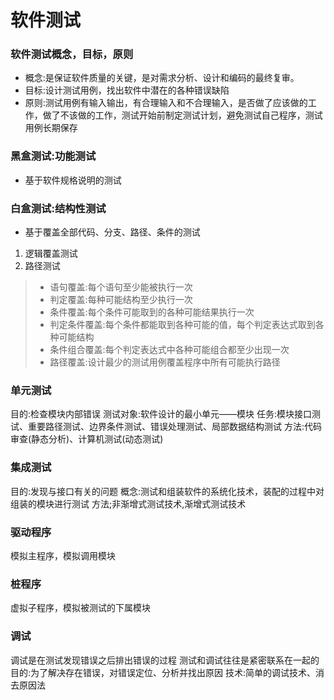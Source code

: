 # 软件测试
### 软件测试概念，目标，原则
- 概念:是保证软件质量的关键，是对需求分析、设计和编码的最终复审。
- 目标:设计测试用例，找出软件中潜在的各种错误缺陷
- 原则:测试用例有输入输出，有合理输入和不合理输入，是否做了应该做的工作，做了不该做的工作，测试开始前制定测试计划，避免测试自己程序，测试用例长期保存
### 黑盒测试:功能测试
- 基于软件规格说明的测试
### 白盒测试:结构性测试
- 基于覆盖全部代码、分支、路径、条件的测试
1. 逻辑覆盖测试
2. 路径测试
> - 语句覆盖:每个语句至少能被执行一次
> - 判定覆盖:每种可能结构至少执行一次
> - 条件覆盖:每个条件可能取到的各种可能结果执行一次
> - 判定条件覆盖:每个条件都能取到各种可能的值，每个判定表达式取到各种可能结构
> - 条件组合覆盖:每个判定表达式中各种可能组合都至少出现一次
> - 路径覆盖:设计最少的测试用例覆盖程序中所有可能执行路径
### 单元测试
目的:检查模块内部错误
测试对象:软件设计的最小单元——模块
任务:模块接口测试、重要路径测试、边界条件测试、错误处理测试、局部数据结构测试
方法:代码审查(静态分析)、计算机测试(动态测试)
### 集成测试
目的:发现与接口有关的问题
概念:测试和组装软件的系统化技术，装配的过程中对组装的模块进行测试
方法;非渐增式测试技术,渐增式测试技术
### 驱动程序
模拟主程序，模拟调用模块
### 桩程序
虚拟子程序，模拟被测试的下属模块
### 调试
调试是在测试发现错误之后排出错误的过程
测试和调试往往是紧密联系在一起的
目的:为了解决存在错误，对错误定位、分析并找出原因
技术:简单的调试技术、消去原因法